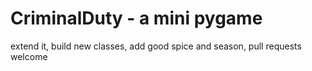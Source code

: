 # CriminalDuty - a mini pygame

extend it, build new classes, add good spice and season, pull requests welcome
